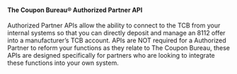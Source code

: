 #### The Coupon Bureau® Authorized Partner API


Authorized Partner APIs allow the ability to connect to the TCB from your internal systems so that you can directly deposit and manage an 8112 offer into a manufacturer’s TCB account. APIs are NOT required for a Authorized Partner to reform your functions as they relate to The Coupon Bureau, these APIs are designed specifically for partners who are looking to integrate these functions into your own system.
<!--stackedit_data:
eyJoaXN0b3J5IjpbLTE5NTc3OTg1ODgsLTE5NzI2ODkzNjQsMz
Y3NDMyMTI5LC0xMTI0ODYyNzU2LC0xMjg0MTM1NTc1LDEzMjk5
MzEyNTIsLTgzODA5NDEzMywtMTMyNzA4NjUzMCwtMTUwMDIzMj
EzNSw5MTYyMjYwOTQsLTE3Njk1MzYxNDYsLTE2MDMxNDgwNTMs
LTk5MTEyNjQzOSwyMDMxOTk2OTgzLC01Mjg5NjU0NDksLTcxNz
I2MDI3OCwxMTYwMTMxOTM2LDE1MTY2NDY0NzcsNDA5ODQwODg0
LC05MjI0MzQ1OTZdfQ==
-->